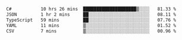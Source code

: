 <!--START_SECTION:waka-->

```txt
C#           10 hrs 26 mins  ████████████████████▒░░░░   81.33 %
JSON         1 hr 2 mins     ██░░░░░░░░░░░░░░░░░░░░░░░   08.11 %
TypeScript   59 mins         ██░░░░░░░░░░░░░░░░░░░░░░░   07.76 %
YAML         11 mins         ▒░░░░░░░░░░░░░░░░░░░░░░░░   01.52 %
CSV          7 mins          ▒░░░░░░░░░░░░░░░░░░░░░░░░   00.96 %
```

<!--END_SECTION:waka-->